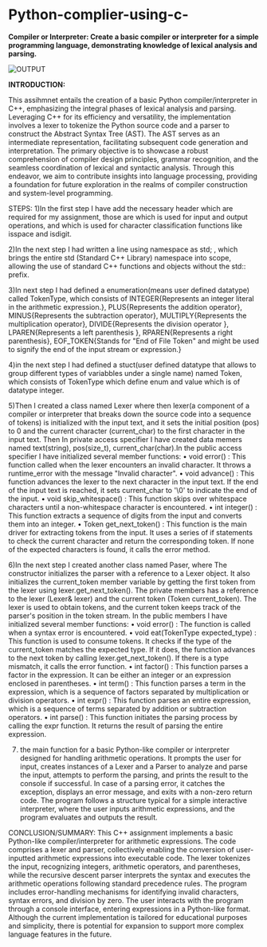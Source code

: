 # Python-complier-using-c-
<b>Compiler or Interpreter: Create a basic compiler 
or interpreter for a simple programming
language, demonstrating knowledge of lexical 
analysis and parsing.</b>

![OUTPUT](https://github.com/Nandeeshps/Python-complier-using-c-/assets/129992772/8b77b99c-25e6-493f-86cf-1495df793567)



<b>INTRODUCTION:</b>

This assihmnet entails the creation of a basic Python compiler/interpreter in C++, emphasizing the integral 
phases of lexical analysis and parsing. Leveraging C++ for its efficiency and versatility, the implementation 
involves a lexer to tokenize the Python source code and a parser to construct the Abstract Syntax Tree (AST). 
The AST serves as an intermediate representation, facilitating subsequent code generation and interpretation. 
The primary objective is to showcase a robust comprehension of compiler design principles, grammar 
recognition, and the seamless coordination of lexical and syntactic analysis. Through this endeavor, we aim to 
contribute insights into language processing, providing a foundation for future exploration in the realms of 
compiler construction and system-level programming.

STEPS:
1)In the first step I have add the necessary header which are required for my assignment, those are 
<iostream> which is used for input and output operations, and <cctype> which is used for character 
classification functions like isspace and isdigit.

2)In the next step I had written a line using namespace as std; , which brings the entire std (Standard C++ 
Library) namespace into scope, allowing the use of standard C++ functions and objects without the std:: prefix.

3)In next step I had defined a enumeration(means user defined datatype) called TokenType, which consists of 
INTEGER{Represents an integer literal in the arithmetic expression.}, PLUS{Represents the addition operator},
MINUS{Represents the subtraction operator}, MULTIPLY{Represents the multiplication operator},
DIVIDE{Represents the division operator }, LPAREN{Represents a left parenthesis }, RPAREN{Represents a right 
parenthesis}, EOF_TOKEN{Stands for "End of File Token" and might be used to signify the end of the input 
stream or expression.}

4)in the next step I had defined a stuct(user defined datatype that allows to group different types of variabbles 
under a single name) named Token, which consists of TokenType which define enum and value which is of 
datatype integer.

5)Then I created a class named Lexer where then lexer(a component of a compiler or interpreter that breaks 
down the source code into a sequence of tokens) is initialized with the input text, and it sets the initial position 
(pos) to 0 and the current character (current_char) to the first character in the input text. Then In private 
access specifier I have created data memers named text(string), pos(size_t), current_char(char).In the public 
access specifier I have initialized several member functions:
• void error() : This function called when the lexer encounters an invalid character. It throws a 
runtime_error with the message "Invalid character".
• void advance() : This function advances the lexer to the next character in the input text. If the end of 
the input text is reached, it sets current_char to '\0' to indicate the end of the input.
• void skip_whitespace() : This function skips over whitespace characters until a non-whitespace 
character is encountered.
• int integer() : This function extracts a sequence of digits from the input and converts them into an 
integer.
• Token get_next_token() : This function is the main driver for extracting tokens from the input. It uses 
a series of if statements to check the current character and return the corresponding token. If none of 
the expected characters is found, it calls the error method.

6)In the next step I created another class named Paser, where The constructor initializes the parser with a 
reference to a Lexer object. It also initializes the current_token member variable by getting the first token 
from the lexer using lexer.get_next_token(). The private members has a reference to the lexer (Lexer& lexer) 
and the current token (Token current_token). The lexer is used to obtain tokens, and the current token keeps 
track of the parser's position in the token stream. In the public members I have initialized several member 
functions:
• void error() : The function is called when a syntax error is encountered. 
• void eat(TokenType expected_type) : This function is used to consume tokens. It checks if the type of 
the current_token matches the expected type. If it does, the function advances to the next token by 
calling lexer.get_next_token(). If there is a type mismatch, it calls the error function.
• int factor() : This function parses a factor in the expression. It can be either an integer or an 
expression enclosed in parentheses.
• int term() : This function parses a term in the expression, which is a sequence of factors separated by 
multiplication or division operators.
• int expr() : This function parses an entire expression, which is a sequence of terms separated by 
addition or subtraction operators.
• int parse() : This function initiates the parsing process by calling the expr function. It returns the 
result of parsing the entire expression.

7) the main function for a basic Python-like compiler or interpreter designed for handling arithmetic 
operations. It prompts the user for input, creates instances of a Lexer and a Parser to analyze and parse the 
input, attempts to perform the parsing, and prints the result to the console if successful. In case of a parsing 
error, it catches the exception, displays an error message, and exits with a non-zero return code. The program 
follows a structure typical for a simple interactive interpreter, where the user inputs arithmetic expressions, 
and the program evaluates and outputs the result.

CONCLUSION/SUMMARY:
This C++ assignment implements a basic Python-like compiler/interpreter for arithmetic expressions. The code 
comprises a lexer and parser, collectively enabling the conversion of user-inputted arithmetic expressions into 
executable code. The lexer tokenizes the input, recognizing integers, arithmetic operators, and parentheses, 
while the recursive descent parser interprets the syntax and executes the arithmetic operations following 
standard precedence rules. The program includes error-handling mechanisms for identifying invalid characters, 
syntax errors, and division by zero. The user interacts with the program through a console interface, entering 
expressions in a Python-like format. Although the current implementation is tailored for educational purposes 
and simplicity, there is potential for expansion to support more complex language features in the future.
